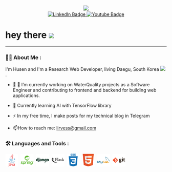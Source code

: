 ### 
<div id="header" align="center">
  <img src="https://media.giphy.com/media/LYBHgc2yiO07G3dkkQ/giphy.gif" width="100"/>
  
  <div id="badges">
   <a href="https://www.linkedin.com/in/husen-mansurov-01752322b/">
    <img src="https://img.shields.io/badge/LinkedIn-blue?style=for-the-badge&logo=linkedin&logoColor=white" alt="LinkedIn Badge"/>
  </a>
  <a href="https://www.youtube.com/@clevotube7379">
    <img src="https://img.shields.io/badge/YouTube-red?style=for-the-badge&logo=youtube&logoColor=white" alt="Youtube Badge"/>
  </a>
  </div>
</div>

<h1>
  hey there
  <img src="https://media.giphy.com/media/hvRJCLFzcasrR4ia7z/giphy.gif" width="30px"/>
</h1>

---

### :woman_technologist: About Me :
I'm Husen and I'm a Research Web Developer, living Daegu, South Korea <img src="https://media.giphy.com/media/WUlplcMpOCEmTGBtBW/giphy.gif" width="30"> .

- :telescope: 🔭 I’m currently working on WaterQuality projects as a Software Engineer and contributing to frontend and backend for building web applications.

- :seedling: Currently learning AI with TensorFlow library

- :zap: In my free time, I make posts for my technical blog in Telegram

- :mailbox:How to reach me: lirvess@gmail.com

### :hammer_and_wrench: Languages and Tools :
<div>
  <img src="https://github.com/devicons/devicon/blob/master/icons/java/java-original-wordmark.svg" title="Java" alt="Java" width="40" height="40"/>&nbsp;
  <img src="https://github.com/devicons/devicon/blob/master/icons/spring/spring-original-wordmark.svg" title="Spring" alt="Spring" width="40" height="40"/>&nbsp;
  <img src="https://github.com/devicons/devicon/blob/master/icons/django/django-plain-wordmark.svg" title="Django" alt="Django" width="40" height="40"/>&nbsp;
   <img src="https://github.com/devicons/devicon/blob/master/icons/flask/flask-original-wordmark.svg" title="Flask" alt="Flask" width="40" height="40"/>&nbsp;
  <img src="https://github.com/devicons/devicon/blob/master/icons/css3/css3-plain-wordmark.svg"  title="CSS3" alt="CSS" width="40" height="40"/>&nbsp;
  <img src="https://github.com/devicons/devicon/blob/master/icons/html5/html5-original.svg" title="HTML5" alt="HTML" width="40" height="40"/>&nbsp;
  <img src="https://github.com/devicons/devicon/blob/master/icons/mysql/mysql-original-wordmark.svg" title="MySQL"  alt="MySQL" width="40" height="40"/>&nbsp;
  <img src="https://github.com/devicons/devicon/blob/master/icons/git/git-original-wordmark.svg" title="Git" **alt="Git" width="40" height="40"/>
</div>

<!--
**lirveaa/lirveaa** is a ✨ _special_ ✨ repository because its `README.md` (this file) appears on your GitHub profile.

Here are some ideas to get you started:
- I'm Software Engineer, living Daegu, South Korea
- 🔭 I’m currently working on WaterQuality projects and coding with C#, Java, Python languages
- 🌱 I’m currently learning AI DeepLearning

-->
